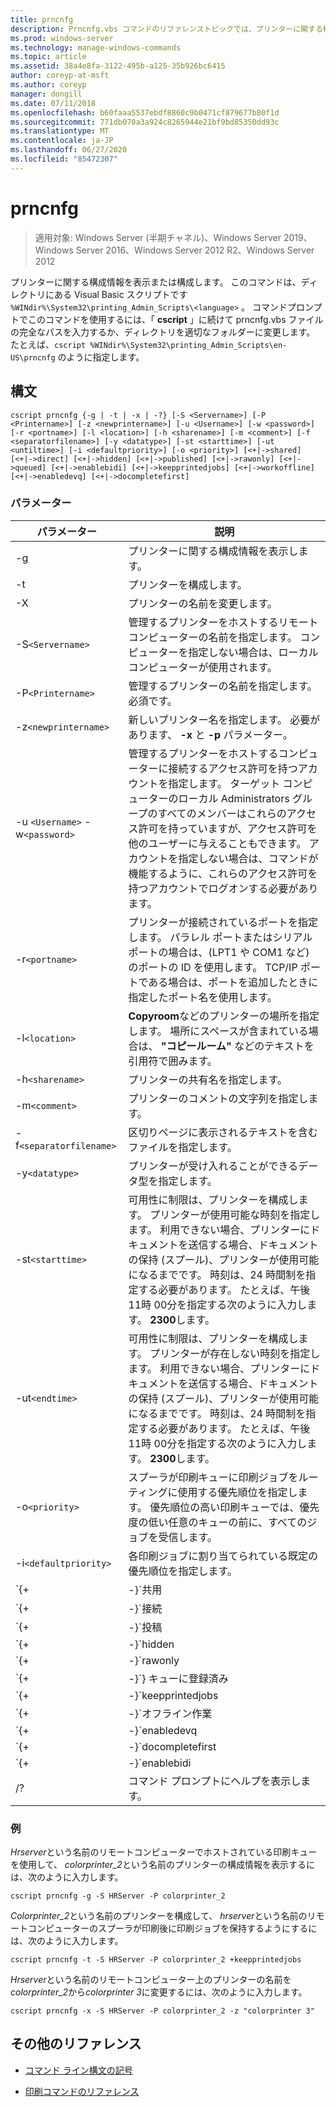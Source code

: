 ```yaml
---
title: prncnfg
description: Prncnfg.vbs コマンドのリファレンストピックでは、プリンターに関する構成情報を構成または表示します。
ms.prod: windows-server
ms.technology: manage-windows-commands
ms.topic: article
ms.assetid: 38a4e8fa-3122-495b-a125-35b926bc6415
author: coreyp-at-msft
ms.author: coreyp
manager: dongill
ms.date: 07/11/2018
ms.openlocfilehash: b60faaa5537ebdf8860c9b0471cf879677b80f1d
ms.sourcegitcommit: 771db070a3a924c8265944e21bf9bd85350dd93c
ms.translationtype: MT
ms.contentlocale: ja-JP
ms.lasthandoff: 06/27/2020
ms.locfileid: "85472307"
---
```

# <a name="prncnfg"></a>prncnfg

> 適用対象: Windows Server (半期チャネル)、Windows Server 2019、Windows Server 2016、Windows Server 2012 R2、Windows Server 2012

プリンターに関する構成情報を表示または構成します。 このコマンドは、ディレクトリにある Visual Basic スクリプトです `%WINdir%\System32\printing_Admin_Scripts\<language>` 。 コマンドプロンプトでこのコマンドを使用するには、「 **cscript** 」に続けて prncnfg.vbs ファイルの完全なパスを入力するか、ディレクトリを適切なフォルダーに変更します。 たとえば、`cscript %WINdir%\System32\printing_Admin_Scripts\en-US\prncnfg` のように指定します。

## <a name="syntax"></a>構文

```
cscript prncnfg {-g | -t | -x | -?} [-S <Servername>] [-P <Printername>] [-z <newprintername>] [-u <Username>] [-w <password>] [-r <portname>] [-l <location>] [-h <sharename>] [-m <comment>] [-f <separatorfilename>] [-y <datatype>] [-st <starttime>] [-ut <untiltime>] [-i <defaultpriority>] [-o <priority>] [<+|->shared] [<+|->direct] [<+|->hidden] [<+|->published] [<+|->rawonly] [<+|->queued] [<+|->enablebidi] [<+|->keepprintedjobs] [<+|->workoffline] [<+|->enabledevq] [<+|->docompletefirst]
```

### <a name="parameters"></a>パラメーター

| パラメーター | 説明 |
|--|--|
| -g | プリンターに関する構成情報を表示します。 |
| -t | プリンターを構成します。 |
| -X | プリンターの名前を変更します。 |
| -S`<Servername>` | 管理するプリンターをホストするリモート コンピューターの名前を指定します。 コンピューターを指定しない場合は、ローカルコンピューターが使用されます。 |
| -P`<Printername>` | 管理するプリンターの名前を指定します。 必須です。 |
| -z`<newprintername>` | 新しいプリンター名を指定します。 必要があります、 **-x** と **-p** パラメーター。 |
| -u `<Username>` -w`<password>` | 管理するプリンターをホストするコンピューターに接続するアクセス許可を持つアカウントを指定します。 ターゲット コンピューターのローカル Administrators グループのすべてのメンバーはこれらのアクセス許可を持っていますが、アクセス許可を他のユーザーに与えることもできます。 アカウントを指定しない場合は、コマンドが機能するように、これらのアクセス許可を持つアカウントでログオンする必要があります。 |
| -r`<portname>` | プリンターが接続されているポートを指定します。 パラレル ポートまたはシリアル ポートの場合は、(LPT1 や COM1 など) のポートの ID を使用します。 TCP/IP ポートである場合は、ポートを追加したときに指定したポート名を使用します。 |
| -l`<location>` | **Copyroom**などのプリンターの場所を指定します。 場所にスペースが含まれている場合は、 **"コピールーム"** などのテキストを引用符で囲みます。|
| -h`<sharename>` | プリンターの共有名を指定します。 |
| -m`<comment>` | プリンターのコメントの文字列を指定します。 |
| -f`<separatorfilename>` | 区切りページに表示されるテキストを含むファイルを指定します。 |
| -y`<datatype>` | プリンターが受け入れることができるデータ型を指定します。 |
| -st`<starttime>` | 可用性に制限は、プリンターを構成します。 プリンターが使用可能な時刻を指定します。 利用できない場合、プリンターにドキュメントを送信する場合、ドキュメントの保持 (スプール)、プリンターが使用可能になるまでです。 時刻は、24 時間制を指定する必要があります。 たとえば、午後 11時 00分を指定する次のように入力します。 **2300**します。 |
| -ut`<endtime>` | 可用性に制限は、プリンターを構成します。 プリンターが存在しない時刻を指定します。 利用できない場合、プリンターにドキュメントを送信する場合、ドキュメントの保持 (スプール)、プリンターが使用可能になるまでです。 時刻は、24 時間制を指定する必要があります。 たとえば、午後 11時 00分を指定する次のように入力します。 **2300**します。 |
| -o`<priority>` | スプーラが印刷キューに印刷ジョブをルーティングに使用する優先順位を指定します。 優先順位の高い印刷キューでは、優先度の低い任意のキューの前に、すべてのジョブを受信します。 |
| -i`<defaultpriority>` | 各印刷ジョブに割り当てられている既定の優先順位を指定します。 |
| `{+|-}`共用 | ネットワークでこのプリンターを共有するかどうかを指定します。 |
| `{+|-}`接続 | ドキュメントをスプールせず、プリンターに直接送信する必要があるかどうかを指定します。 |
| `{+|-}`投稿 | このプリンタを active directory に発行するかどうかを指定します。 プリンタを公開する場合は、他のユーザーが場所や (印刷とホチキス止めの色) などの機能に基づいて検索できます。 |
| `{+|-}`hidden | 予約済みの関数です。 |
| `{+|-}`rawonly | 生データの印刷ジョブのみをこのキューにスプールできるかどうかを指定します。 |
| `{+|-}`} キューに登録済み | プリンターを開始してから、ドキュメントの最後のページがスプールされた印刷ことを指定します。 印刷中のプログラムは、ドキュメントの印刷が完了するまでは使用できません。 ただし、このパラメーターを使用すると、ドキュメント全体を確実にプリンターに送信します。 |
| `{+|-}`keepprintedjobs | スプーラが印刷後ドキュメントを保持するかどうかを指定します。 このオプションを有効にすると、プリンターに印刷中のプログラムからの代わりに、印刷キューからドキュメントを再送信するユーザーができます。 |
| `{+|-}`オフライン作業 | ユーザーが、コンピューターがネットワークに接続されていない場合は、印刷キューに印刷ジョブを送信することができるかどうかを指定します。 |
| `{+|-}`enabledevq | プリンターのセットアップに一致しない印刷ジョブ (PostScript 以外のプリンターにスプールされた PostScript ファイルなど) を、印刷ではなくキューに保持するかどうかを指定します。 |
| `{+|-}`docompletefirst | スプーラがスプールを完了していない、優先順位の高い印刷ジョブを送信する前にスプールを完了した優先度の低い印刷ジョブを送信する必要があるかどうかを指定します。 このオプションが有効になっているドキュメントがスプールに完了しない場合は、スプーラーは複数の小さなする前に大きなドキュメントを送信します。 ジョブの優先順位がプリンターの効率を最大化したい場合は、このオプションを有効にする必要があります。 このオプションが無効になっている場合、スプーラ常に優先順位の高いジョブに対応するキュー最初送信します。 |
| `{+|-}`enablebidi | プリンターがスプーラーにステータス情報を送信するかどうかを指定します。 |
| /? | コマンド プロンプトにヘルプを表示します。 |

### <a name="examples"></a>例

*Hrserver*という名前のリモートコンピューターでホストされている印刷キューを使用して、 *colorprinter_2*という名前のプリンターの構成情報を表示するには、次のように入力します。

```
cscript prncnfg -g -S HRServer -P colorprinter_2
```

*Colorprinter_2*という名前のプリンターを構成して、 *hrserver*という名前のリモートコンピューターのスプーラが印刷後に印刷ジョブを保持するようにするには、次のように入力します。

```
cscript prncnfg -t -S HRServer -P colorprinter_2 +keepprintedjobs
```

*Hrserver*という名前のリモートコンピューター上のプリンターの名前を*colorprinter_2*から*colorprinter 3*に変更するには、次のように入力します。

```
cscript prncnfg -x -S HRServer -P colorprinter_2 -z "colorprinter 3"
```

## <a name="additional-references"></a>その他のリファレンス

- [コマンド ライン構文の記号](command-line-syntax-key.md)

- [印刷コマンドのリファレンス](print-command-reference.md)
